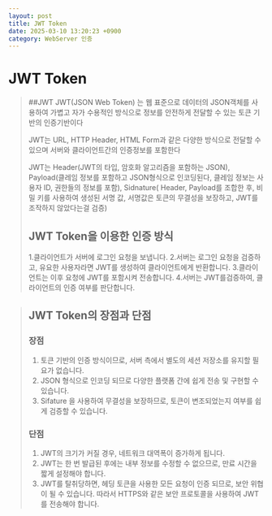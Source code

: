 ```yaml
---
layout: post
title: JWT Token
date: 2025-03-10 13:20:23 +0900
category: WebServer 인증
---
```

# JWT Token
> ##JWT
JWT(JSON Web Token) 는 웹 표준으로 데이터의 JSON객체를 사용하여 가볍고 자가 수용적인 방식으로 정보를 안전하게 전달할 수 있는 토큰 기반의 인증기반이다
>
> JWT는 URL, HTTP Header, HTML Form과 같은 다양한 방식으로 전달할 수 있으며 서버와 클라이언트간의 인증정보를 포함한다
>
> JWT는 Header(JWT의 타입, 암호화 알고리즘을 포함하는 JSON), Payload(클레임 정보를 포함하고 JSON형식으로 인코딩된다, 클레임 정보는 사용자 ID, 권한들의 정보를 포함), Sidnature( Header, Payload를 조합한 후, 비밀 키를 사용하여 생성된 서명 값, 서명값은 토큰의 무결성을 보장하고, JWT를 조작하지 않았다는걸 검증)
> 
> ## JWT Token을 이용한 인증 방식
> 1.클라이언트가 서버에 로그인 요청을 보냅니다.
> 2.서버는 로그인 요청을 검증하고, 유요한 사용자라면 JWT를 생성하여 클라이언트에게 반환합니다.
> 3.클라이언트는 이후 요청에 JWT를 포함시켜 전송합니다.
> 4.서버는 JWT를검증하여, 클라이언트의 인증 여부를 판단합니다.

> ## JWT Token의 장점과 단점
> ### 장점
> 1. 토큰 기반의 인증 방식이므로, 서버 측에서 별도의 세션 저장소를 유지할 필요가 없습니다.
> 2. JSON 형식으로 인코딩 되므로 다양한 플랫폼 간에 쉽게 전송 및 구현할 수 있습니다.
> 3. Sifature 을 사용하여 무결성을 보장하므로, 토큰이 변조되었는지 여부를 쉽게 검증할 수 있습니다.
> 
> ### 단점
> 1. JWT의 크기가 커질 경우, 네트워크 대역폭이 증가하게 됩니다.
> 2. JWT는 한 번 발급된 후에는 내부 정보를 수정할 수 없으므로, 만료 시간을 짧게 설정해야 합니다.
> 3. JWT를 탈취당하면, 헤딩 토큰을 사용한 모든 요청이 인증 되므로, 보안 위협이 될 수 있습니다. 따라서 HTTPS와 같은 보안 프로토콜을 사용하여 JWT를 전송해야 합니다.
> 

